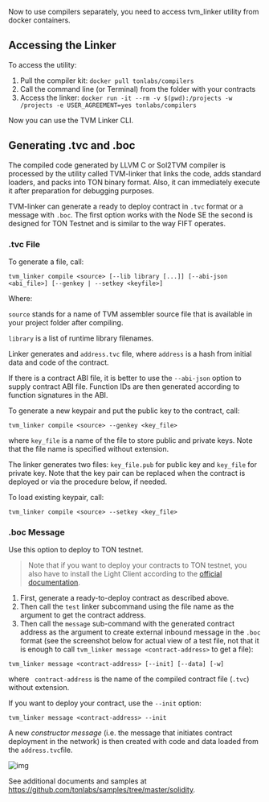 Now to use compilers separately, you need to access tvm_linker utility from docker containers.

## Accessing the Linker

To access the utility:

1. Pull the compiler kit: `docker pull tonlabs/compilers`
2. Call the command line (or Terminal) from the folder with your contracts
3. Access the linker: `docker run -it --rm -v $(pwd):/projects -w /projects -e USER_AGREEMENT=yes tonlabs/compilers`

Now you can use the TVM Linker CLI. 

## Generating .tvc and .boc

The compiled code generated by LLVM C or Sol2TVM compiler is processed by the utility called TVM-linker that links the code, adds standard loaders, and packs into TON binary format. Also, it can immediately execute it after preparation for debugging purposes.

TVM-linker can generate a ready to deploy contract in `.tvc` format or a message with `.boc`. The first option works with the Node SE the second is designed for TON Testnet and is similar to the way FIFT operates. 

### .tvc File

To generate a file, call:

```shell
tvm_linker compile <source> [--lib library [...]] [--abi-json <abi_file>] [--genkey | --setkey <keyfile>]
```

Where: 

`source` stands for a name of TVM assembler source file that is available in your project folder after compiling. 

`library` is a list of runtime library filenames. 

Linker generates and `address.tvc` file, where `address` is a hash from initial data and code of the contract.

If there is a contract ABI file, it is better to use the `--abi-json` option to supply contract ABI file. Function IDs are then generated according to function signatures in the ABI.

To generate a new keypair and put the public key to the contract, call:

```
tvm_linker compile <source> --genkey <key_file>
```

where `key_file` is a name of the file to store public and private keys. Note that the file name is specified without extension. 

The linker generates two files: `key_file.pub` for public key and `key_file` for private key. Note that the key pair can be replaced when the contract is deployed or via the procedure below, if needed.

To load existing keypair, call:

```shell
tvm_linker compile <source> --setkey <key_file>
```

### .boc Message

Use this option to deploy to TON testnet. 

> Note that if you want to deploy your contracts to TON testnet, you also have to install the Light Client according to the [official documentation](https://zeroheight.com/86757ecb2/p/142588).

1. First, generate a ready-to-deploy contract as described above.
2. Then call the `test` linker subcommand using the file name as the argument to get the contract address. 
3. Then call the `message` sub-command with the generated contract address as the argument to create external inbound message in the `.boc` format (see the screenshot below for actual view of a test file, not that it is enough to call `tvm_linker message <contract-address>` to get a file):

```shell
tvm_linker message <contract-address> [--init] [--data] [-w]
```

where ` contract-address` is the name of the compiled contract file (`.tvc`) without extension.

If you want to deploy your contract, use  the `--init` option:

```shell
tvm_linker message <contract-address> --init
```

A new *constructor message* (i.e. the message that initiates contract deployment in the network) is then created with code and data loaded from the `address.tvc`file.

![img](https://docs.ton.dev/uploads/DM24lM_to2L8peNm0bqaqQ.png)

See additional documents and samples at <https://github.com/tonlabs/samples/tree/master/solidity>. 